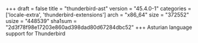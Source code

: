 +++
draft = false
title = "thunderbird-ast"
version = "45.4.0-1"
categories = ['locale-extra', 'thunderbird-extensions']
arch = "x86_64"
size = "372552"
usize = "448539"
sha1sum = "2d3f78f98e17203e860ad398dad80d67284dbc52"
+++
Asturian language support for Thunderbird